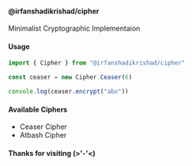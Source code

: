 #### @irfanshadikrishad/cipher

Minimalist Cryptographic Implementaion

#### Usage

```js
import { Cipher } from "@irfanshadikrishad/cipher"

const ceaser = new Cipher.Ceaser(6)

console.log(ceaser.encrypt("abx"))
```

#### Available Ciphers

- Ceaser Cipher
- Atbash Cipher

#### Thanks for visiting (>'-'<)
